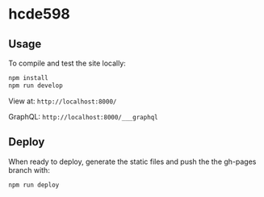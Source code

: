 # hcde598

## Usage

To compile and test the site locally:

```sh
npm install
npm run develop
```

View at: `http://localhost:8000/`

GraphQL: `http://localhost:8000/___graphql`

## Deploy

When ready to deploy, generate the static files and push the the gh-pages branch with:

```sh
npm run deploy
```